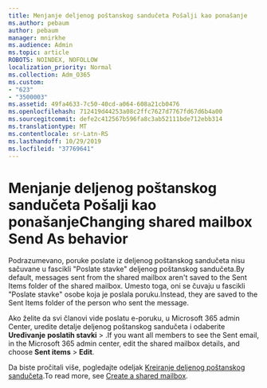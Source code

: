 ```yaml
---
title: Menjanje deljenog poštanskog sandučeta Pošalji kao ponašanje
ms.author: pebaum
author: pebaum
manager: mnirkhe
ms.audience: Admin
ms.topic: article
ROBOTS: NOINDEX, NOFOLLOW
localization_priority: Normal
ms.collection: Adm_O365
ms.custom:
- "623"
- "3500003"
ms.assetid: 49fa4633-7c50-40cd-a064-608a21cb0476
ms.openlocfilehash: 712419d44253a08c2ffc7627d7767fd67d6b4a00
ms.sourcegitcommit: defe2c412567b596fa8c3ab52111bde712ebb314
ms.translationtype: MT
ms.contentlocale: sr-Latn-RS
ms.lasthandoff: 10/29/2019
ms.locfileid: "37769641"
---
```

# <a name="changing-shared-mailbox-send-as-behavior"></a><span data-ttu-id="f1d6d-102">Menjanje deljenog poštanskog sandučeta Pošalji kao ponašanje</span><span class="sxs-lookup"><span data-stu-id="f1d6d-102">Changing shared mailbox Send As behavior</span></span>

<span data-ttu-id="f1d6d-103">Podrazumevano, poruke poslate iz deljenog poštanskog sandučeta nisu sačuvane u fascikli "Poslate stavke" deljenog poštanskog sandučeta.</span><span class="sxs-lookup"><span data-stu-id="f1d6d-103">By default, messages sent from the shared mailbox aren't saved to the Sent Items folder of the shared mailbox.</span></span> <span data-ttu-id="f1d6d-104">Umesto toga, oni se čuvaju u fascikli "Poslate stavke" osobe koja je poslala poruku.</span><span class="sxs-lookup"><span data-stu-id="f1d6d-104">Instead, they are saved to the Sent Items folder of the person who sent the message.</span></span>
  
<span data-ttu-id="f1d6d-105">Ako želite da svi članovi vide poslatu e-poruku, u Microsoft 365 admin Center, uredite detalje deljenog poštanskog sandučeta i odaberite **Uređivanje** **poslatih stavki** \> .</span><span class="sxs-lookup"><span data-stu-id="f1d6d-105">If you want all members to see the Sent email, in the Microsoft 365 admin center, edit the shared mailbox details, and choose **Sent items** \> **Edit**.</span></span>
  
<span data-ttu-id="f1d6d-106">Da biste pročitali više, pogledajte odeljak [Kreiranje deljenog poštanskog sandučeta](https://docs.microsoft.com/office365/admin/email/create-a-shared-mailbox).</span><span class="sxs-lookup"><span data-stu-id="f1d6d-106">To read more, see [Create a shared mailbox](https://docs.microsoft.com/office365/admin/email/create-a-shared-mailbox).</span></span>
  